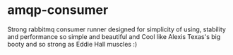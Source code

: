 # amqp-consumer

Strong rabbitmq consumer runner designed for simplicity of using, stability and performance
so simple and beautiful and Cool like Alexis Texas's big booty and so strong as Eddie Hall muscles :)




